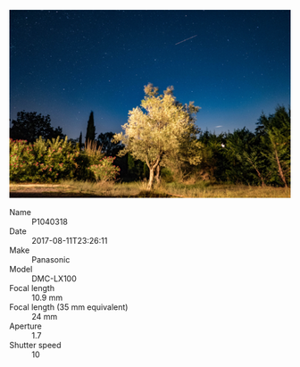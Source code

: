 [![P1040318](/photos/hd/P1040318.jpg)](/photos/full/P1040318.jpg?raw=true)

<dl>
  <dt>Name</dt>
  <dd>P1040318</dd>
  <dt>Date</dt>
  <dd>2017-08-11T23:26:11</dd>
  <dt>Make</dt>
  <dd>Panasonic</dd>
  <dt>Model</dt>
  <dd>DMC-LX100</dd>
  <dt>Focal length</dt>
  <dd>10.9 mm</dd>
  <dt>Focal length (35 mm equivalent)</dt>
  <dd>24 mm</dd>
  <dt>Aperture</dt>
  <dd>1.7</dd>
  <dt>Shutter speed</dt>
  <dd>10</dd>
</dl>
